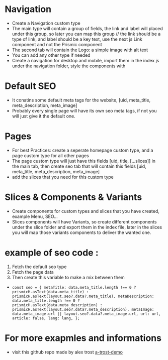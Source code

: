 # Navigation

- Create a Navigation custom type
- The main type will contain a group of fields, the link and label will placed under this group, so later you can map this group
  // the link should be a type of link, and label should be a key text, use the next js Link component and not the Prismic component
- The second tab will contain the Logo: a simple image with alt text
- You can add any other type if needed
- Create a navigation for desktop and mobile, import them in the index js under the navigation folder, style the components with

# Default SEO

- It conatins some default meta tags for the website, [uid, meta_title, meta_description, meta_image]
- Probably every single page will have its own seo meta tags, if not you will just give it the default one.

# Pages

- For best Practices: create a seperate homepage custom type, and a page custom type for all other pages
- The page custom type will just have this fields [uid, title, [...slices]] in the main tab, then create seo tab that will contain this fields [uid, meta_title, meta_description, meta_image]
- add the slices that you need for this custom type

# Slices & Components & Variants

- Create components for custom types and slices that you have created, example Menu, SEO...
- Slices components will have Variants, so create different components under the slice folder and export them in the index file, later in the slices you will map those variants components to deliver the wanted one.

# example of seo code :

1. Fetch the default seo type
2. Fetch the page data
3. Then create this variable to make a mix between them

- `const seo = {
metaTitle:
data.meta_title.length !== 0
? prismicH.asText(data.meta_title)
: prismicH.asText(layout.seo?.data?.meta_title),
metaDescription:
data.meta_title.length !== 0
? prismicH.asText(data.meta_description)
: prismicH.asText(layout.seo?.data?.meta_description),
metaImage: data.meta_image.url || layout.seo?.data?.meta_image.url,
url: url,
article: false,
lang: lang,
};`

# For more exapmles and informations

- visit this github repo made by alex trost
  [a-trost-demo](https://github.com/a-trost/skyward-demo-steam)
